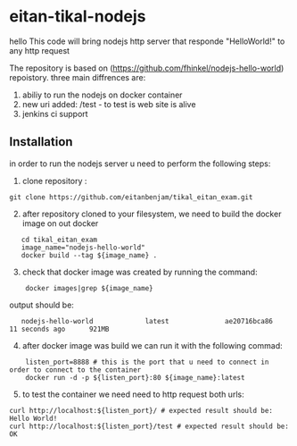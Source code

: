 
# eitan-tikal-nodejs
hello
This code will bring nodejs http server that responde "HelloWorld!" to any http request

The repository is based on (https://github.com/fhinkel/nodejs-hello-world) repoistory.
three main diffrences are:
1. abiliy to run the nodejs on docker container
2. new uri added: /test - to test is web site is alive
3. jenkins ci support

## Installation

in order to run the nodejs server u need to perform the following steps:
1. clone repository :
```
git clone https://github.com/eitanbenjam/tikal_eitan_exam.git
```
2. after repository cloned to your filesystem, we need to build the docker image on out docker
```
   cd tikal_eitan_exam
   image_name="nodejs-hello-world"
   docker build --tag ${image_name} .
```
3. check that docker image was created by running the command:
```
    docker images|grep ${image_name}
```
   output should be:
```
   nodejs-hello-world             latest              ae20716bca86        11 seconds ago      921MB
```
4. after docker image was build we can run it with the following commad:
```
    listen_port=8888 # this is the port that u need to connect in order to connect to the container
    docker run -d -p ${listen_port}:80 ${image_name}:latest
```
5. to test the container we need need to http request both urls:
```
curl http://localhost:${listen_port}/ # expected result should be: Hello World!
curl http://localhost:${listen_port}/test # expected result should be: OK
```
    
